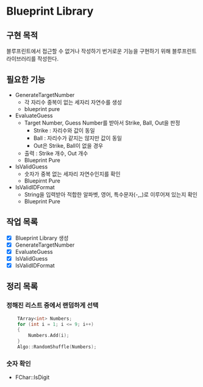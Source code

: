# Blueprint Library

## 구현 목적

블루프린트에서 접근할 수 없거나 작성하기 번거로운 기능을 구현하기 위해 블루프린트 라이브러리를 작성한다.

## 필요한 기능

- GenerateTargetNumber
  - 각 자리수 중복이 없는 세자리 자연수를 생성
  - blueprint pure
- EvaluateGuess
  - Target Number, Guess Number를 받아서 Strike, Ball, Out을 판정
    - Strike : 자리수와 값이 동일
    - Ball : 자리수가 같지는 않지만 값이 동일
    - Out은 Strike, Ball이 없을 경우
  - 출력 : Strike 개수, Out 개수
  - Blueprint Pure
- IsValidGuess
  - 숫자가 중복 없는 세자리 자연수인지를 확인
  - Bluepirnt Pure
- IsValidIDFormat
  - String을 입력받아 적합한 알파벳, 영어, 특수문자(-,_)로 이루어져 있는지 확인
  - Blueprint Pure

## 작업 목록

- [x] Blueprint Library 생성
- [x] GenerateTargetNumber
- [x] EvaluateGuess
- [x] IsValidGuess
- [x] IsValidIDFormat

## 정리 목록

### 정해진 리스트 중에서 랜덤하게 선택

```C++
    TArray<int> Numbers;
    for (int i = 1; i <= 9; i++)
    {
        Numbers.Add(i);
    }
    Algo::RandomShuffle(Numbers);
```

### 숫자 확인

- FChar::IsDigit
